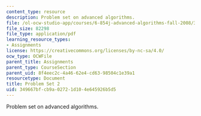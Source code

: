 ```yaml
---
content_type: resource
description: Problem set on advanced algorithms.
file: /ol-ocw-studio-app/courses/6-854j-advanced-algorithms-fall-2008/349667bfcb9a02721d104e645926b5d5_ps2.pdf
file_size: 82298
file_type: application/pdf
learning_resource_types:
- Assignments
license: https://creativecommons.org/licenses/by-nc-sa/4.0/
ocw_type: OCWFile
parent_title: Assignments
parent_type: CourseSection
parent_uid: 8f4eec2c-4a46-62e4-cd63-98504c1e39a1
resourcetype: Document
title: Problem Set 2
uid: 349667bf-cb9a-0272-1d10-4e645926b5d5
---
```

Problem set on advanced algorithms.